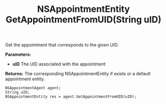 ﻿---
uid: crmscript_ref_NSAppointmentAgent_GetAppointmentFromUID
title: NSAppointmentEntity GetAppointmentFromUID(String uID)
intellisense: NSAppointmentAgent.GetAppointmentFromUID
keywords: NSAppointmentAgent, GetAppointmentFromUID
so.topic: reference
---

Get the appointment that corresponds to the given UID.

**Parameters:**
 - **uID** The UID associated with the appointment

**Returns:** The corresponding NSAppointmentEntity if exists or a default appointment entity.

```crmscript
NSAppointmentAgent agent;
String uID;
NSAppointmentEntity res = agent.GetAppointmentFromUID(uID);
```

